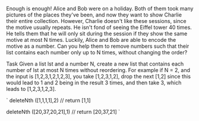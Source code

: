 Enough is enough!
Alice and Bob were on a holiday. Both of them took many pictures of the places they've been, and now they want to show Charlie their entire collection. However, Charlie doesn't like these sessions, since the motive usually repeats. He isn't fond of seeing the Eiffel tower 40 times. He tells them that he will only sit during the session if they show the same motive at most N times. Luckily, Alice and Bob are able to encode the motive as a number. Can you help them to remove numbers such that their list contains each number only up to N times, without changing the order?

Task
Given a list lst and a number N, create a new list that contains each number of lst at most N times without reordering. For example if N = 2, and the input is [1,2,3,1,2,1,2,3], you take [1,2,3,1,2], drop the next [1,2] since this would lead to 1 and 2 being in the result 3 times, and then take 3, which leads to [1,2,3,1,2,3].


`
deleteNth ([1,1,1,1],2) // return [1,1]

deleteNth ([20,37,20,21],1) // return [20,37,21]
`